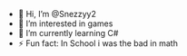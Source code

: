 - 👋 Hi, I’m @Snezzyy2
- 👀 I’m interested in games
- 🌱 I’m currently learning C#
- ⚡ Fun fact: In School i was the bad in math 
